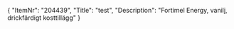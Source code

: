 {
  "ItemNr": "204439",
  "Title": "test",
  "Description": "Fortimel Energy, vanilj, drickfärdigt kosttillägg"
}